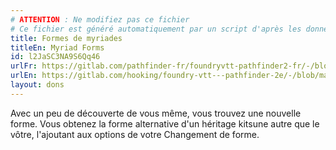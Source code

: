 ```yaml
---
# ATTENTION : Ne modifiez pas ce fichier
# Ce fichier est généré automatiquement par un script d'après les données du module Foundry VTT officiel et de sa traduction
title: Formes de myriades
titleEn: Myriad Forms
id: l2JaSC3NA9S6Qq46
urlFr: https://gitlab.com/pathfinder-fr/foundryvtt-pathfinder2-fr/-/blob/master/data/feats/l2JaSC3NA9S6Qq46.htm
urlEn: https://gitlab.com/hooking/foundry-vtt---pathfinder-2e/-/blob/master/packs/data/feats.db/myriad-forms.json
layout: dons
---
```

Avec un peu de découverte de vous même, vous trouvez une nouvelle forme. Vous obtenez la forme alternative d'un héritage kitsune autre que le vôtre, l'ajoutant aux options de votre Changement de forme.
